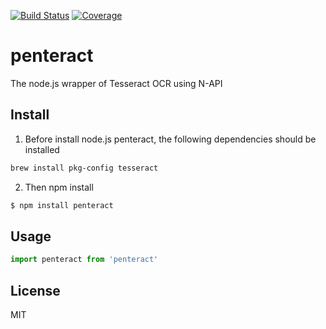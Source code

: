 [![Build Status](https://travis-ci.org/kaelzhang/napi-penteract.svg?branch=master)](https://travis-ci.org/kaelzhang/napi-penteract)
[![Coverage](https://codecov.io/gh/kaelzhang/napi-penteract/branch/master/graph/badge.svg)](https://codecov.io/gh/kaelzhang/napi-penteract)
<!-- optional appveyor tst
[![Windows Build Status](https://ci.appveyor.com/api/projects/status/github/kaelzhang/napi-penteract?branch=master&svg=true)](https://ci.appveyor.com/project/kaelzhang/napi-penteract)
-->
<!-- optional npm version
[![NPM version](https://badge.fury.io/js/napi-penteract.svg)](http://badge.fury.io/js/napi-penteract)
-->
<!-- optional npm downloads
[![npm module downloads per month](http://img.shields.io/npm/dm/napi-penteract.svg)](https://www.npmjs.org/package/napi-penteract)
-->
<!-- optional dependency status
[![Dependency Status](https://david-dm.org/kaelzhang/napi-penteract.svg)](https://david-dm.org/kaelzhang/napi-penteract)
-->

# penteract

The node.js wrapper of Tesseract OCR using N-API

## Install

1. Before install node.js penteract, the following dependencies should be installed

```sh
brew install pkg-config tesseract
```

2. Then npm install

```sh
$ npm install penteract
```

## Usage

```js
import penteract from 'penteract'
```

## License

MIT
